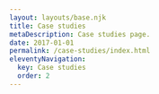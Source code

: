 ```yaml
---
layout: layouts/base.njk
title: Case studies
metaDescription: Case studies page.
date: 2017-01-01
permalink: /case-studies/index.html
eleventyNavigation:
  key: Case studies
  order: 2
---
```

